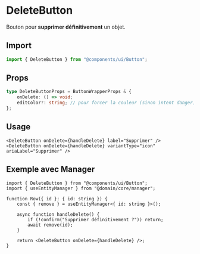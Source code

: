 # DeleteButton

Bouton pour **supprimer définitivement** un objet.

## Import

```ts
import { DeleteButton } from "@components/ui/Button";
```

## Props

```ts
type DeleteButtonProps = ButtonWrapperProps & {
    onDelete: () => void;
    editColor?: string; // pour forcer la couleur (sinon intent danger)
};
```

## Usage

```tsx
<DeleteButton onDelete={handleDelete} label="Supprimer" />
<DeleteButton onDelete={handleDelete} variantType="icon" ariaLabel="Supprimer" />
```

## Exemple avec Manager

```tsx
import { DeleteButton } from "@components/ui/Button";
import { useEntityManager } from "@domain/core/manager";

function Row({ id }: { id: string }) {
    const { remove } = useEntityManager<{ id: string }>();

    async function handleDelete() {
        if (!confirm("Supprimer définitivement ?")) return;
        await remove(id);
    }

    return <DeleteButton onDelete={handleDelete} />;
}
```
